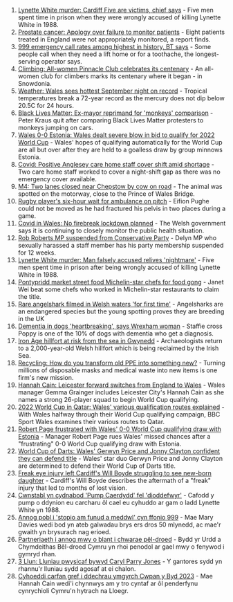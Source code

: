 1. [Lynette White murder: Cardiff Five are victims, chief says](https://www.bbc.co.uk/news/uk-wales-58490038?at_medium=RSS&at_campaign=KARANGA) - Five men spent time in prison when they were wrongly accused of killing Lynette White in 1988.
2. [Prostate cancer: Apology over failure to monitor patients](https://www.bbc.co.uk/news/uk-wales-58498130?at_medium=RSS&at_campaign=KARANGA) - Eight patients treated in England were not appropriately monitored, a report finds.
3. [999 emergency call rates among highest in history, BT says](https://www.bbc.co.uk/news/uk-wales-58491004?at_medium=RSS&at_campaign=KARANGA) - Some people call when they need a lift home or for a toothache, the longest-serving operator says.
4. [Climbing: All-women Pinnacle Club celebrates its centenary](https://www.bbc.co.uk/news/uk-wales-58496185?at_medium=RSS&at_campaign=KARANGA) - An all-women club for climbers marks its centenary where it began - in Snowdonia.
5. [Weather: Wales sees hottest September night on record](https://www.bbc.co.uk/news/uk-wales-58494512?at_medium=RSS&at_campaign=KARANGA) - Tropical temperatures break a 72-year record as the mercury does not dip below 20.5C for 24 hours.
6. [Black Lives Matter: Ex-mayor reprimand for 'monkeys' comparison](https://www.bbc.co.uk/news/uk-wales-58495377?at_medium=RSS&at_campaign=KARANGA) - Peter Kraus quit after comparing Black Lives Matter protesters to monkeys jumping on cars.
7. [Wales 0-0 Estonia: Wales dealt severe blow in bid to qualify for 2022 World Cup](https://www.bbc.co.uk/sport/football/58404781?at_medium=RSS&at_campaign=KARANGA) - Wales' hopes of qualifying automatically for the World Cup are all but over after they are held to a goalless draw by group minnows Estonia.
8. [Covid: Positive Anglesey care home staff cover shift amid shortage](https://www.bbc.co.uk/news/uk-wales-58487173?at_medium=RSS&at_campaign=KARANGA) - Two care home staff worked to cover a night-shift gap as there was no emergency cover available.
9. [M4: Two lanes closed near Chepstow by cow on road](https://www.bbc.co.uk/news/uk-wales-58494674?at_medium=RSS&at_campaign=KARANGA) - The animal was spotted on the motorway, close to the Prince of Wales Bridge.
10. [Rugby player's six-hour wait for ambulance on pitch](https://www.bbc.co.uk/news/uk-wales-58487869?at_medium=RSS&at_campaign=KARANGA) - Eifion Pughe could not be moved as he had fractured his pelvis in two places during a game.
11. [Covid in Wales: No firebreak lockdown planned](https://www.bbc.co.uk/news/uk-wales-58485192?at_medium=RSS&at_campaign=KARANGA) - The Welsh government says it is continuing to closely monitor the public health situation.
12. [Rob Roberts MP suspended from Conservative Party](https://www.bbc.co.uk/news/uk-wales-politics-58476637?at_medium=RSS&at_campaign=KARANGA) - Delyn MP who sexually harassed a staff member has his party membership suspended for 12 weeks.
13. [Lynette White murder: Man falsely accused relives 'nightmare'](https://www.bbc.co.uk/news/uk-wales-58493595?at_medium=RSS&at_campaign=KARANGA) - Five men spent time in prison after being wrongly accused of killing Lynette White in 1988.
14. [Pontypridd market street food Michelin-star chefs for food gong](https://www.bbc.co.uk/news/uk-wales-58487867?at_medium=RSS&at_campaign=KARANGA) - Janet Wei beat some chefs who worked in Michelin-star restaurants to claim the title.
15. [Rare angelshark filmed in Welsh waters 'for first time'](https://www.bbc.co.uk/news/uk-wales-58479544?at_medium=RSS&at_campaign=KARANGA) - Angelsharks are an endangered species but the young spotting proves they are breeding in the UK
16. [Dementia in dogs 'heartbreaking', says Wrexham woman](https://www.bbc.co.uk/news/uk-wales-58470012?at_medium=RSS&at_campaign=KARANGA) - Staffie cross Poppy is one of the 10% of dogs with dementia who get a diagnosis.
17. [Iron Age hillfort at risk from the sea in Gwynedd](https://www.bbc.co.uk/news/uk-wales-58479598?at_medium=RSS&at_campaign=KARANGA) - Archaeologists return to a 2,000-year-old Welsh hillfort which is being reclaimed by the Irish Sea.
18. [Recycling: How do you transform old PPE into something new?](https://www.bbc.co.uk/news/uk-wales-58453247?at_medium=RSS&at_campaign=KARANGA) - Turning millions of disposable masks and medical waste into new items is one firm's new mission.
19. [Hannah Cain: Leicester forward switches from England to Wales](https://www.bbc.co.uk/sport/football/58491857?at_medium=RSS&at_campaign=KARANGA) - Wales manager Gemma Grainger includes Leicester City's Hannah Cain as she names a strong 26-player squad to begin World Cup qualifying.
20. [2022 World Cup in Qatar: Wales' various qualification routes explained](https://www.bbc.co.uk/sport/football/58463435?at_medium=RSS&at_campaign=KARANGA) - With Wales halfway through their World Cup qualifying campaign, BBC Sport Wales examines their various routes to Qatar.
21. [Robert Page frustrated with Wales' 0-0 World Cup qualifying draw with Estonia](https://www.bbc.co.uk/sport/av/football/58495839?at_medium=RSS&at_campaign=KARANGA) - Manager Robert Page rues Wales' missed chances after a "frustrating" 0-0 World Cup qualifying draw with Estonia.
22. [World Cup of Darts: Wales' Gerwyn Price and Jonny Clayton confident they can defend title](https://www.bbc.co.uk/sport/darts/58479355?at_medium=RSS&at_campaign=KARANGA) - Wales' star duo Gerwyn Price and Jonny Clayton are determined to defend their World Cup of Darts title.
23. [Freak eye injury left Cardiff's Will Boyde struggling to see new-born daughter](https://www.bbc.co.uk/sport/rugby-union/58486870?at_medium=RSS&at_campaign=KARANGA) - Cardiff's Will Boyde describes the aftermath of a "freak" injury that led to months of lost vision.
24. [Cwnstabl yn cydnabod 'Pump Caerdydd' fel 'dioddefwyr'](https://www.bbc.co.uk/newyddion/58493881?at_medium=RSS&at_campaign=KARANGA) - Cafodd y pump o ddynion eu carcharu ôl cael eu cyhuddo ar gam o ladd Lynette White yn 1988.
25. [Annog pobl i 'stopio am funud a meddwl' cyn ffonio 999](https://www.bbc.co.uk/newyddion/58494802?at_medium=RSS&at_campaign=KARANGA) - Mae Mary Davies wedi bod yn ateb galwadau brys ers dros 50 mlynedd, ac mae'r gwaith yn brysurach nag erioed.
26. [Partneriaeth i annog mwy o blant i chwarae pêl-droed](https://www.bbc.co.uk/newyddion/58425542?at_medium=RSS&at_campaign=KARANGA) - Bydd yr Urdd a Chymdeithas Bêl-droed Cymru yn rhoi penodol ar gael mwy o fenywod i gymryd rhan.
27. [3 Llun: Lluniau pwysicaf bywyd Caryl Parry Jones](https://www.bbc.co.uk/newyddion/58309295?at_medium=RSS&at_campaign=KARANGA) - Y gantores sydd yn rhannu'r lluniau sydd agosaf at ei chalon.
28. [Cyhoeddi carfan gref i ddechrau ymgyrch Cwpan y Byd 2023](https://www.bbc.co.uk/newyddion/58500097?at_medium=RSS&at_campaign=KARANGA) - Mae Hannah Cain wedi'i chynnwys am y tro cyntaf ar ôl penderfynu cynrychioli Cymru'n hytrach na Lloegr.
